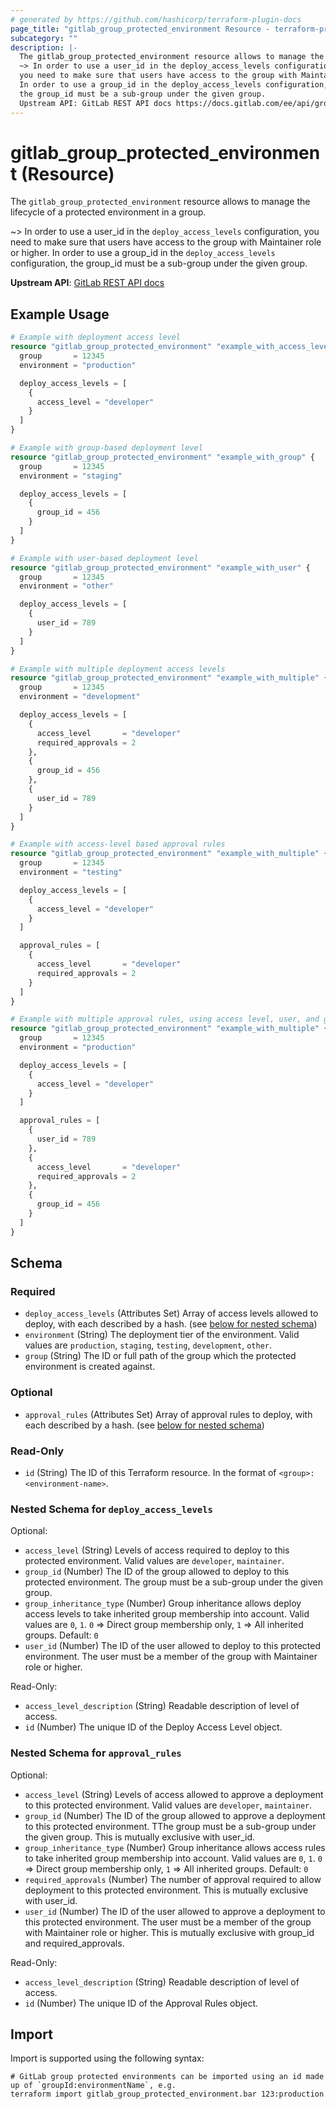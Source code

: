 ```yaml
---
# generated by https://github.com/hashicorp/terraform-plugin-docs
page_title: "gitlab_group_protected_environment Resource - terraform-provider-gitlab"
subcategory: ""
description: |-
  The gitlab_group_protected_environment resource allows to manage the lifecycle of a protected environment in a group.
  ~> In order to use a user_id in the deploy_access_levels configuration,
  you need to make sure that users have access to the group with Maintainer role or higher.
  In order to use a group_id in the deploy_access_levels configuration,
  the group_id must be a sub-group under the given group.
  Upstream API: GitLab REST API docs https://docs.gitlab.com/ee/api/group_protected_environments.html
---
```


# gitlab_group_protected_environment (Resource)

The `gitlab_group_protected_environment` resource allows to manage the lifecycle of a protected environment in a group.

~> In order to use a user_id in the `deploy_access_levels` configuration,
   you need to make sure that users have access to the group with Maintainer role or higher.
   In order to use a group_id in the `deploy_access_levels` configuration,
   the group_id must be a sub-group under the given group.

**Upstream API**: [GitLab REST API docs](https://docs.gitlab.com/ee/api/group_protected_environments.html)

## Example Usage

```terraform
# Example with deployment access level
resource "gitlab_group_protected_environment" "example_with_access_level" {
  group       = 12345
  environment = "production"

  deploy_access_levels = [
    {
      access_level = "developer"
    }
  ]
}

# Example with group-based deployment level
resource "gitlab_group_protected_environment" "example_with_group" {
  group       = 12345
  environment = "staging"

  deploy_access_levels = [
    {
      group_id = 456
    }
  ]
}

# Example with user-based deployment level
resource "gitlab_group_protected_environment" "example_with_user" {
  group       = 12345
  environment = "other"

  deploy_access_levels = [
    {
      user_id = 789
    }
  ]
}

# Example with multiple deployment access levels
resource "gitlab_group_protected_environment" "example_with_multiple" {
  group       = 12345
  environment = "development"

  deploy_access_levels = [
    {
      access_level       = "developer"
      required_approvals = 2
    },
    {
      group_id = 456
    },
    {
      user_id = 789
    }
  ]
}

# Example with access-level based approval rules
resource "gitlab_group_protected_environment" "example_with_multiple" {
  group       = 12345
  environment = "testing"

  deploy_access_levels = [
    {
      access_level = "developer"
    }
  ]

  approval_rules = [
    {
      access_level       = "developer"
      required_approvals = 2
    }
  ]
}

# Example with multiple approval rules, using access level, user, and group
resource "gitlab_group_protected_environment" "example_with_multiple" {
  group       = 12345
  environment = "production"

  deploy_access_levels = [
    {
      access_level = "developer"
    }
  ]

  approval_rules = [
    {
      user_id = 789
    },
    {
      access_level       = "developer"
      required_approvals = 2
    },
    {
      group_id = 456
    }
  ]
}
```

<!-- schema generated by tfplugindocs -->
## Schema

### Required

- `deploy_access_levels` (Attributes Set) Array of access levels allowed to deploy, with each described by a hash. (see [below for nested schema](#nestedatt--deploy_access_levels))
- `environment` (String) The deployment tier of the environment.  Valid values are `production`, `staging`, `testing`, `development`, `other`.
- `group` (String) The ID or full path of the group which the protected environment is created against.

### Optional

- `approval_rules` (Attributes Set) Array of approval rules to deploy, with each described by a hash. (see [below for nested schema](#nestedatt--approval_rules))

### Read-Only

- `id` (String) The ID of this Terraform resource. In the format of `<group>:<environment-name>`.

<a id="nestedatt--deploy_access_levels"></a>
### Nested Schema for `deploy_access_levels`

Optional:

- `access_level` (String) Levels of access required to deploy to this protected environment. Valid values are `developer`, `maintainer`.
- `group_id` (Number) The ID of the group allowed to deploy to this protected environment. The group must be a sub-group under the given group.
- `group_inheritance_type` (Number) Group inheritance allows deploy access levels to take inherited group membership into account. Valid values are `0`, `1`. `0` => Direct group membership only, `1` => All inherited groups. Default: `0`
- `user_id` (Number) The ID of the user allowed to deploy to this protected environment. The user must be a member of the group with Maintainer role or higher.

Read-Only:

- `access_level_description` (String) Readable description of level of access.
- `id` (Number) The unique ID of the Deploy Access Level object.


<a id="nestedatt--approval_rules"></a>
### Nested Schema for `approval_rules`

Optional:

- `access_level` (String) Levels of access allowed to approve a deployment to this protected environment. Valid values are `developer`, `maintainer`.
- `group_id` (Number) The ID of the group allowed to approve a deployment to this protected environment. TThe group must be a sub-group under the given group. This is mutually exclusive with user_id.
- `group_inheritance_type` (Number) Group inheritance allows access rules to take inherited group membership into account. Valid values are `0`, `1`. `0` => Direct group membership only, `1` => All inherited groups. Default: `0`
- `required_approvals` (Number) The number of approval required to allow deployment to this protected environment. This is mutually exclusive with user_id.
- `user_id` (Number) The ID of the user allowed to approve a deployment to this protected environment. The user must be a member of the group with Maintainer role or higher. This is mutually exclusive with group_id and required_approvals.

Read-Only:

- `access_level_description` (String) Readable description of level of access.
- `id` (Number) The unique ID of the Approval Rules object.

## Import

Import is supported using the following syntax:

```shell
# GitLab group protected environments can be imported using an id made up of `groupId:environmentName`, e.g.
terraform import gitlab_group_protected_environment.bar 123:production
```
